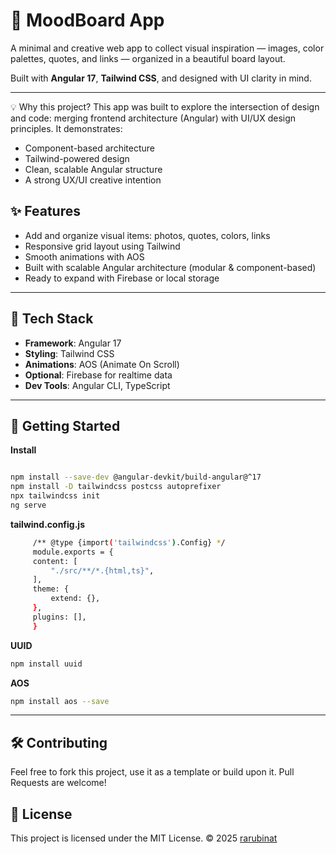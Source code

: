 # 🎨 MoodBoard App

A minimal and creative web app to collect visual inspiration — images, color palettes, quotes, and links — organized in a beautiful board layout.

Built with **Angular 17**, **Tailwind CSS**, and designed with UI clarity in mind.

---


💡 Why this project?
This app was built to explore the intersection of design and code: merging frontend architecture (Angular) with UI/UX design principles. It demonstrates:

- Component-based architecture
- Tailwind-powered design
- Clean, scalable Angular structure
- A strong UX/UI creative intention

## ✨ Features

- Add and organize visual items: photos, quotes, colors, links
- Responsive grid layout using Tailwind
- Smooth animations with AOS
- Built with scalable Angular architecture (modular & component-based)
- Ready to expand with Firebase or local storage

---

## 📁 Tech Stack

- **Framework**: Angular 17
- **Styling**: Tailwind CSS
- **Animations**: AOS (Animate On Scroll)
- **Optional**: Firebase for realtime data
- **Dev Tools**: Angular CLI, TypeScript

---

## 🚀 Getting Started

**Install**
   ```bash

   npm install --save-dev @angular-devkit/build-angular@^17
   npm install -D tailwindcss postcss autoprefixer
   npx tailwindcss init
   ng serve

   ```
**tailwind.config.js**
   ```bash
        /** @type {import('tailwindcss').Config} */
        module.exports = {
        content: [
            "./src/**/*.{html,ts}",
        ],
        theme: {
            extend: {},
        },
        plugins: [],
        }
   ```

   **UUID**
   ```bash
   npm install uuid
   ```

   **AOS**

   ```bash
   npm install aos --save
   ```
---

## 🛠️ Contributing
Feel free to fork this project, use it as a template or build upon it. Pull Requests are welcome!

## 📄 License
This project is licensed under the MIT License.
© 2025 [rarubinat](https://github.com/rarubinat)
